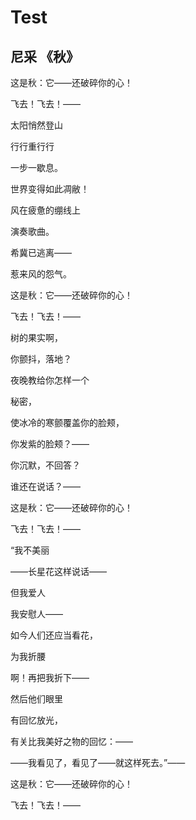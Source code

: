 # Test

## 尼采 《秋》

这是秋：它——还破碎你的心！

飞去！飞去！——

太阳悄然登山

行行重行行

一步一歇息。



世界变得如此凋敝！

风在疲惫的绷线上

演奏歌曲。

希冀已逃离——

惹来风的怨气。



这是秋：它——还破碎你的心！

飞去！飞去！——

树的果实啊，

你颤抖，落地？

夜晚教给你怎样一个

秘密，

使冰冷的寒颤覆盖你的脸颊，

你发紫的脸颊？——



你沉默，不回答？

谁还在说话？——



这是秋：它——还破碎你的心！

飞去！飞去！——

“我不美丽

——长星花这样说话——

但我爱人

我安慰人——

如今人们还应当看花，

为我折腰

啊！再把我折下——

然后他们眼里

有回忆放光，

有关比我美好之物的回忆：——

——我看见了，看见了——就这样死去。”——



这是秋：它——还破碎你的心！

飞去！飞去！——
